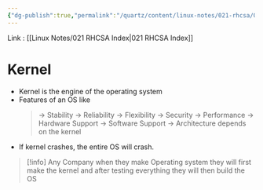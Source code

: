 ```yaml
---
{"dg-publish":true,"permalink":"/quartz/content/linux-notes/021-rhcsa/021-1-fundamentals-of-computer/021-1-2-kernel/","noteIcon":"","created":"2023-10-14T22:10:59.498+05:30","updated":"2023-10-13T17:05:25.406+05:30"}
---
```


Link : [[Linux Notes/021 RHCSA Index\|021 RHCSA Index]]
# Kernel
- Kernel is the engine of the operating system
- Features of an OS like
	>&rarr; Stability
	&rarr; Reliability
	&rarr; Flexibility
	&rarr; Security
	&rarr; Performance
	&rarr; Hardware Support
	&rarr; Software Support
	&rarr; Architecture
	depends on the kernel
- If kernel crashes, the entire OS will crash.



> [!info]
>Any Company when they make Operating system they will first make the kernel and after testing everything they will then build the OS 